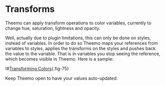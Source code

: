 # Transforms

Theemo can apply transform operations to color variables, currently to change
hue, saturation, lightness and opacity.

Well, actually due to plugin limitations, this can only be done on styles,
instead of variables. In order to do so Theemo maps your references from
variables to styles, applies the transforms on the styles and pushes back the
value to the variable. That is in variables you stop seeing the reference, which
becomes visible in Theemo. Here is a sample:

!#[Transforming Colors](./transforms.png){.fig-75}

Keep Theemo open to have your values auto-updated.
